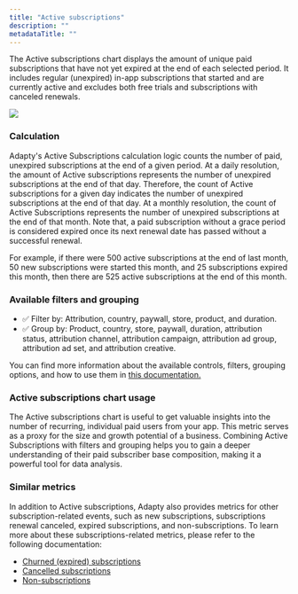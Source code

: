 ```yaml
---
title: "Active subscriptions"
description: ""
metadataTitle: ""
---
```


The Active subscriptions chart displays the amount of unique paid subscriptions that have not yet expired at the end of each selected period. It includes regular (unexpired) in-app subscriptions that started and are currently active and excludes both free trials and subscriptions with canceled renewals. 


<div style={{ textAlign: 'center' }}>
  <img 
    src="https://files.readme.io/a4895aa-small-CleanShot_2023-05-04_at_15.13.262x.png" 
    style={{ width: '700px', border: '1px solid grey' }}
  />
</div>





### Calculation

Adapty's Active Subscriptions calculation logic counts the number of paid, unexpired subscriptions at the end of a given period. At a daily resolution, the amount of Active subscriptions represents the number of unexpired subscriptions at the end of that day. Therefore, the count of Active subscriptions for a given day indicates the number of unexpired subscriptions at the end of that day. At a monthly resolution, the count of Active Subscriptions represents the number of unexpired subscriptions at the end of that month. Note that, a paid subscription without a grace period is considered expired once its next renewal date has passed without a successful renewal.

For example, if there were 500 active subscriptions at the end of last month, 50 new subscriptions were started this month, and 25 subscriptions expired this month, then there are 525 active subscriptions at the end of this month.

### Available filters and grouping

- ✅ Filter by: Attribution, country, paywall, store, product, and duration. 
- ✅ Group by: Product, country, store, paywall, duration, attribution status, attribution channel, attribution campaign, attribution ad group, attribution ad set, and attribution creative.

You can find more information about the available controls, filters, grouping options, and how to use them in [this documentation.](https://docs.adapty.io/docs/controls-filters-grouping-compare-proceeds)

### Active subscriptions chart usage

The Active subscriptions chart is useful to get valuable insights into the number of recurring, individual paid users from your app. This metric serves as a proxy for the size and growth potential of a business. Combining Active Subscriptions with filters and grouping helps you to gain a deeper understanding of their paid subscriber base composition, making it a powerful tool for data analysis.

### Similar metrics

In addition to Active subscriptions, Adapty also provides metrics for other subscription-related events, such as new subscriptions, subscriptions renewal canceled, expired subscriptions, and non-subscriptions. To learn more about these subscriptions-related metrics, please refer to the following documentation:

- [Churned (expired) subscriptions](https://docs.adapty.io/docs/churned-expired-subscriptions)
- [Cancelled subscriptions](https://docs.adapty.io/docs/cancelled-subscriptions)
- [Non-subscriptions](https://docs.adapty.io/docs/non-subscriptions)